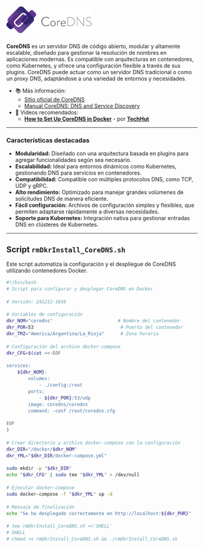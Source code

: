 # <img src="./logo-CoreDNS.png" alt="CoreDNS Logo"/>

**CoreDNS** es un servidor DNS de código abierto, modular y altamente escalable, diseñado para gestionar la resolución de nombres en aplicaciones modernas. Es compatible con arquitecturas en contenedores, como Kubernetes, y ofrece una configuración flexible a través de sus plugins. CoreDNS puede actuar como un servidor DNS tradicional o como un proxy DNS, adaptándose a una variedad de entornos y necesidades.

- 📚 Más información:
  - [Sitio oficial de CoreDNS](https://coredns.io)
  - [Manual CoreDNS: DNS and Service Discovery](https://coredns.io/manual/toc/)
- 🎥 Videos recomendados:
  - [**How to Set Up CoreDNS in Docker**](https://youtu.be/A6vcTIzp_Ww?si=j4d0gjg9yrzVLnv5) - por [**TechHut**](https://www.youtube.com/@TechHut)

---

### Características destacadas
- **Modularidad:** Diseñado con una arquitectura basada en plugins para agregar funcionalidades según sea necesario.
- **Escalabilidad:** Ideal para entornos dinámicos como Kubernetes, gestionando DNS para servicios en contenedores.
- **Compatibilidad:** Compatible con múltiples protocolos DNS, como TCP, UDP y gRPC.
- **Alto rendimiento:** Optimizado para manejar grandes volúmenes de solicitudes DNS de manera eficiente.
- **Fácil configuración:** Archivos de configuración simples y flexibles, que permiten adaptarse rápidamente a diversas necesidades.
- **Soporte para Kubernetes:** Integración nativa para gestionar entradas DNS en clústeres de Kubernetes.

---

## Script `rmDkrInstall_CoreDNS.sh`
Este script automatiza la configuración y el despliegue de CoreDNS utilizando contenedores Docker.

```bash
#!/bin/bash
# Script para configurar y desplegar CoreDNS en Docker

# Versión: 241212-1856

# Variables de configuración
dkr_NOM="coredns"                        # Nombre del contenedor
dkr_POR=53                                # Puerto del contenedor
dkr_TMZ="America/Argentina/La_Rioja"      # Zona horaria

# Configuración del archivo docker-compose
dkr_CFG=$(cat <<-EOF

services:
    ${dkr_NOM}:
        volumes:
            - ./config:/root
        ports:
            - ${dkr_POR}:53/udp
        image: coredns/coredns
        command: -conf /root/coredns.cfg

EOF
)

# Crear directorio y archivo docker-compose con la configuración
dkr_DIR="/docker/$dkr_NOM"
dkr_YML="$dkr_DIR/docker-compose.yml"

sudo mkdir -p "$dkr_DIR" 
echo "$dkr_CFG" | sudo tee "$dkr_YML" > /dev/null

# Ejecutar docker-compose
sudo docker-compose -f "$dkr_YML" up -d

# Mensaje de finalización
echo "Se ha desplegado correctamente en http://localhost:${dkr_POR}"

# tee rmDkrInstall_CoreDNS.sh <<'SHELL'
# SHELL
# chmod +x rmDkrInstall_CoreDNS.sh && ./rmDkrInstall_CoreDNS.sh
